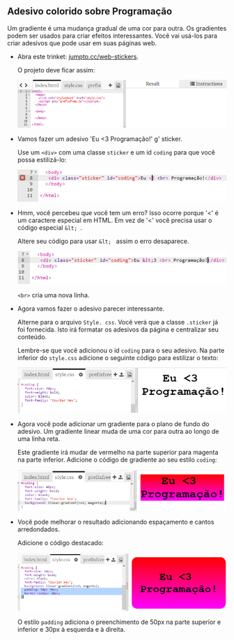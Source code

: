 ## Adesivo colorido sobre Programação

Um gradiente é uma mudança gradual de uma cor para outra. Os gradientes podem ser usados ​​para criar efeitos interessantes. Você vai usá-los para criar adesivos que pode usar em suas páginas web.

+ Abra este trinket: <a href="http://jumpto.cc/web-stickers" target="_blank">jumpto.cc/web-stickers</a>.
    
    O projeto deve ficar assim:
    
    ![captura de tela](images/stickers-starter.png)

+ Vamos fazer um adesivo 'Eu <3 Programação!' g' sticker.
    
    Use um `<div>` com uma classe `sticker` e um id `coding` para que você possa estilizá-lo:
    
    ![screenshot](images/stickers-coding-error.png)

+ Hmm, você percebeu que você tem um erro? Isso ocorre porque '<' é um caractere especial em HTML. Em vez de '<' você precisa usar o código especial `&lt; `.
    
    Altere seu código para usar `&lt; ` assim o erro desaparece.
    
    ![screenshot](images/stickers-coding-fixed.png)
    
    `<br>` cria uma nova linha.

+ Agora vamos fazer o adesivo parecer interessante.
    
    Alterne para o arquivo `Style. css`. Você verá que a classe `.sticker` já foi fornecida. Isto irá formatar os adesivos da página e centralizar seu conteúdo.
    
    Lembre-se que você adicionou o id `coding` para o seu adesivo. Na parte inferior do ` style.css ` adicione o seguinte código para estilizar o texto:
    
    ![screenshot](images/stickers-coding-font.png)

+ Agora você pode adicionar um gradiente para o plano de fundo do adesivo. Um gradiente linear muda de uma cor para outra ao longo de uma linha reta.
    
    Este gradiente irá mudar de vermelho na parte superior para magenta na parte inferior. Adicione o código de gradiente ao seu estilo `coding`:
    
    ![screenshot](images/stickers-coding-gradient.png)

+ Você pode melhorar o resultado adicionando espaçamento e cantos arredondados.
    
    Adicione o código destacado:
    
    ![capturas de tela](images/stickers-coding-padding.png)
    
    O estilo `padding` adiciona o preenchimento de 50px na parte superior e inferior e 30px à esquerda e à direita.